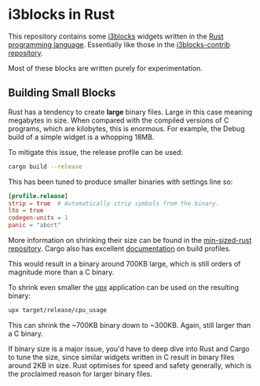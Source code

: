 # i3blocks in Rust

This repository contains some [i3blocks](https://github.com/vivien/i3blocks)
widgets written in the [Rust programming language](https://www.rust-lang.org/).
Essentially like those in the [i3blocks-contrib
repository](https://github.com/vivien/i3blocks-contrib).

Most of these blocks are written purely for experimentation.

## Building Small Blocks

Rust has a tendency to create **large** binary files. Large in this case
meaning megabytes in size. When compared with the compiled versions of C
programs, which are kilobytes, this is enormous. For example, the Debug build
of a simple widget is a whopping 18MB.

To mitigate this issue, the release profile can be used:

```bash
cargo build --release
```

This has been tuned to produce smaller binaries with settings line so:

```toml
[profile.release]
strip = true  # Automatically strip symbols from the binary.
lto = true
codegen-units = 1
panic = "abort"
```

More information on shrinking their size can be found in the [min-sized-rust
repository](https://github.com/johnthagen/min-sized-rust). Cargo also has
excellent
[documentation](https://doc.rust-lang.org/cargo/reference/profiles.html#profiles)
on build profiles.

This would result in a binary around 700KB large, which is still orders of
magnitude more than a C binary.

To shrink even smaller the [upx](https://github.com/upx/upx) application can be
used on the resulting binary:

```sh
upx target/release/cpu_usage
```

This can shrink the ~700KB binary down to ~300KB. Again, still larger than a C
binary.

If binary size is a major issue, you'd have to deep dive into Rust and Cargo to
tune the size, since similar widgets written in C result in binary files around
2KB in size. Rust optimises for speed and safety generally, which is the
proclaimed reason for larger binary files.
